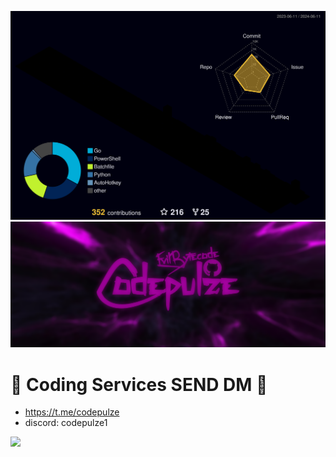 ![](./profile-3d-contrib/profile-night-rainbow.svg)
![](CODEPULZEBanner.png)

# 🎫 Coding Services SEND DM 🎫
- https://t.me/codepulze
- discord: codepulze1

<img src="https://komarev.com/ghpvc/?username=Evilbytecode">


